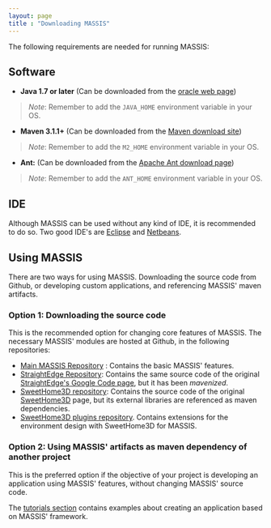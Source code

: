 ```yaml
---
layout: page
title : "Downloading MASSIS"
---
```


The following requirements are needed for running MASSIS:

## Software

- **Java 1.7 or later** (Can be downloaded from the [oracle web page](http://www.oracle.com/technetwork/java/javase/downloads/index.html))

>_Note_: Remember to add the `JAVA_HOME` environment variable in your OS.

- **Maven 3.1.1+** (Can be downloaded from the [Maven download site](https://maven.apache.org/download.cgi))

>_Note_: Remember to add the `M2_HOME` environment variable in your OS.


- **Ant:** (Can be downloaded from the [Apache Ant download page](https://ant.apache.org/bindownload.cgi))

>_Note_: Remember to add the `ANT_HOME` environment variable in your OS.

## IDE

Although MASSIS can be used without any kind of IDE, it is recommended to do so. Two good IDE's are [Eclipse](https://eclipse.org/downloads/) and [Netbeans](https://netbeans.org/downloads/).

## Using MASSIS

There are two ways for using MASSIS. Downloading the source code from Github, or developing custom applications, and referencing MASSIS' maven artifacts.

### Option 1: Downloading the source code

This is the recommended option for changing core features of MASSIS. The necessary MASSIS' modules are hosted at Github, in the following repositories:

- [Main MASSIS Repository](https://github.com/rpax/MASSIS) : Contains the basic MASSIS' features.
- [StraightEdge Repository](https://github.com/rpax/straightedge): Contains the same source code of the original [StraightEdge's Google Code page](https://code.google.com/p/straightedge/), but it has been _mavenized_.
- [SweetHome3D repository](https://github.com/rpax/sweethome3d): Contains the source code of the original [SweetHome3D](http://www.sweethome3d.com/download.jsp) page, but its external libraries are referenced as maven dependencies.
- [SweetHome3D plugins repository](https://github.com/rpax/massis-sh3d-plugins). Contains extensions for the environment design with SweetHome3D for MASSIS.

### Option 2: Using MASSIS' artifacts as maven dependency of another project

This is the preferred option if the objective of your project is developing an application using MASSIS' features, without changing MASSIS' source code.

The [tutorials section](/tutorials/) contains examples about creating an application based on MASSIS' framework.






